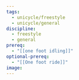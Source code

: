 ```yaml
---
tags:
  - unicycle/freestyle
  - unicycle/general
discipline:
  - freestyle
  - general
prereq:
  - "[[one foot idling]]"
optional-prereq:
  - "[[One foot ride]]"
image:
---
```

